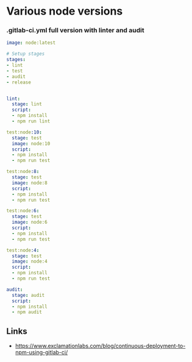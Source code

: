 # Various node versions

### .gitlab-ci.yml full version with linter and audit

```yaml
image: node:latest

# Setup stages
stages:
- lint
- test
- audit
- release


lint:
  stage: lint
  script:
  - npm install
  - npm run lint

test:node:10:
  stage: test
  image: node:10
  script:
  - npm install
  - npm run test

test:node:8:
  stage: test
  image: node:8
  script:
  - npm install
  - npm run test

test:node:6:
  stage: test
  image: node:6
  script:
  - npm install
  - npm run test

test:node:4:
  stage: test
  image: node:4
  script:
  - npm install
  - npm run test

audit:
  stage: audit
  script:
  - npm install
  - npm audit

```

## Links

* https://www.exclamationlabs.com/blog/continuous-deployment-to-npm-using-gitlab-ci/
